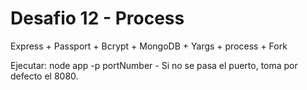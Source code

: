 # Desafio 12 - Process  

Express + Passport + Bcrypt + MongoDB + Yargs + process + Fork  

Ejecutar: node app -p portNumber - Si no se pasa el puerto, toma por defecto el 8080.  
